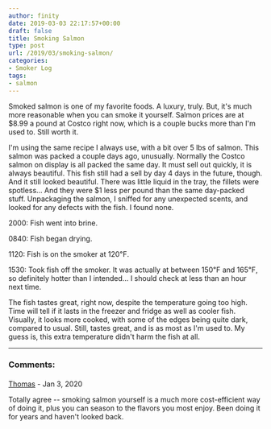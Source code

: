 ```yaml
---
author: finity
date: 2019-03-03 22:17:57+00:00
draft: false
title: Smoking Salmon
type: post
url: /2019/03/smoking-salmon/
categories:
- Smoker Log
tags:
- salmon
---
```





Smoked salmon is one of my favorite foods.  A luxury, truly.  But, it's much more reasonable when you can smoke it yourself.  Salmon prices are at $8.99 a pound at Costco right now, which is a couple bucks more than I'm used to.  Still worth it.







I'm using the same recipe I always use, with a bit over 5 lbs of salmon.  This salmon was packed a couple days ago, unusually.  Normally the Costco salmon on display is all packed the same day.  It must sell out quickly, it is always beautiful.  This fish still had a sell by day 4 days in the future, though.  And it still looked beautiful.  There was little liquid in the tray, the fillets were spotless...  And they were $1 less per pound than the same day-packed stuff.  Unpackaging the salmon, I sniffed for any unexpected scents, and looked for any defects with the fish.  I found none.







2000: Fish went into brine.







0840: Fish began drying.







1120: Fish is on the smoker at 120℉.







1530: Took fish off the smoker.  It was actually at between 150℉ and 165℉, so definitely hotter than I intended...  I should check at less than an hour next time.







The fish tastes great, right now, despite the temperature going too high.  Time will tell if it lasts in the freezer and fridge as well as cooler fish.  Visually, it looks more cooked, with some of the edges being quite dark, compared to usual.  Still, tastes great, and is as most as I'm used to.  My guess is, this extra temperature didn't harm the fish at all.



---
### Comments:
####
[Thomas](https://qualityseafooddelivery.com/salmon/ "tferguson345@yahoo.com") - Jan 3, 2020

Totally agree -- smoking salmon yourself is a much more cost-efficient way of doing it, plus you can season to the flavors you most enjoy. Been doing it for years and haven't looked back.

